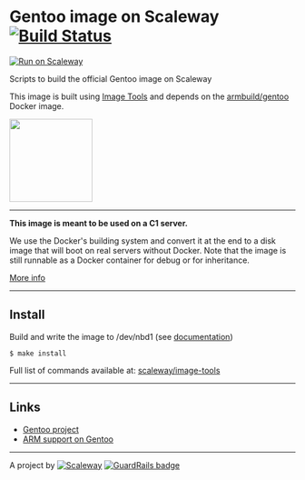 Gentoo image on Scaleway [![Build Status](https://travis-ci.org/scaleway/image-gentoo.svg?branch=master)](https://travis-ci.org/scaleway/image-gentoo)
====================================

[![Run on Scaleway](http://scaleway.github.io/image-tools/assets/run.svg)](https://cloud.scaleway.com/#/servers/new?image=da0217bb-5c89-4570-8147-faa01143c1d0)

Scripts to build the official Gentoo image on Scaleway

This image is built using [Image Tools](https://github.com/scaleway/image-tools) and depends on the [armbuild/gentoo](https://registry.hub.docker.com/u/armbuild/gentoo/) Docker image.

<img src="http://upload.wikimedia.org/wikipedia/fr/3/32/Gentoo-logo.png" width="146px" />

---

**This image is meant to be used on a C1 server.**

We use the Docker's building system and convert it at the end to a disk image that will boot on real servers without Docker. Note that the image is still runnable as a Docker container for debug or for inheritance.

[More info](https://github.com/scaleway/image-tools#docker-based-builder)

---

Install
-------

Build and write the image to /dev/nbd1 (see [documentation](https://www.scaleway.com/docs/create_an_image_with_docker))

    $ make install

Full list of commands available at: [scaleway/image-tools](https://github.com/scaleway/image-tools/#commands)


---

Links
-----

- [Gentoo project](http://www.gentoo.org)
- [ARM support on Gentoo](http://wiki.gentoo.org/wiki/Project:ARM)

---

A project by [![Scaleway](https://avatars1.githubusercontent.com/u/5185491?v=3&s=42)](https://www.scaleway.com/) [![GuardRails badge](https://badges.production.guardrails.io/moul/image-gentoo.svg)](https://www.guardrails.io)

